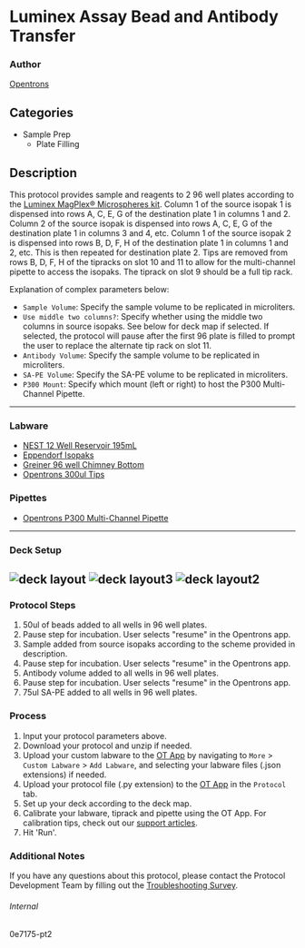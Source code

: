 # Luminex Assay Bead and Antibody Transfer

### Author
[Opentrons](https://opentrons.com/)

## Categories
* Sample Prep
	* Plate Filling

## Description
This protocol provides sample and reagents to 2 96 well plates according to the [Luminex MagPlex® Microspheres kit](https://www.luminexcorp.com/magplex-microspheres/#overview). Column 1 of the source isopak 1 is dispensed into rows A, C, E, G of the destination plate 1 in columns 1 and 2. Column 2 of the source isopak is dispensed into rows A, C, E, G of the destination plate 1 in columns 3 and 4, etc. Column 1 of the source isopak 2 is dispensed into rows B, D, F, H of the destination plate 1 in columns 1 and 2, etc. This is then repeated for destination plate 2. Tips are removed from rows B, D, F, H of the tipracks on slot 10 and 11 to allow for the multi-channel pipette to access the isopaks. The tiprack on slot 9 should be a full tip rack.


Explanation of complex parameters below:
* `Sample Volume`: Specify the sample volume to be replicated in microliters.
* `Use middle two columns?`: Specify whether using the middle two columns in source isopaks. See below for deck map if selected. If selected, the protocol will pause after the first 96 plate is filled to prompt the user to replace the alternate tip rack on slot 11.
* `Antibody Volume`: Specify the sample volume to be replicated in microliters.
* `SA-PE Volume`: Specify the SA-PE volume to be replicated in microliters.
* `P300 Mount`: Specify which mount (left or right) to host the P300 Multi-Channel Pipette.

---

### Labware
* [NEST 12 Well Reservoir 195mL](https://shop.opentrons.com/consumables/)
* [Eppendorf Isopaks](https://www.eppendorf.com/dk-en/eShop-Products/Temperature-Control-and-Mixing/Accessories/IsoTherm-System-p-3880001166)
* [Greiner 96 well Chimney Bottom](https://shop.gbo.com/en/row/products/bioscience/microplates/non-binding-microplates/96-well-non-binding-microplates/655906.html)
* [Opentrons 300ul Tips](https://shop.opentrons.com/universal-filter-tips/)

### Pipettes
* [Opentrons P300 Multi-Channel Pipette](https://opentrons.com/pipettes/)


---

### Deck Setup

![deck layout](https://opentrons-protocol-library-website.s3.amazonaws.com/custom-README-images/0e7175/Screen+Shot+2022-10-03+at+12.27.35+PM.png)
![deck layout3](https://opentrons-protocol-library-website.s3.amazonaws.com/custom-README-images/0e7175/Screen+Shot+2022-10-11+at+11.15.38+AM.png)
![deck layout2](https://opentrons-protocol-library-website.s3.amazonaws.com/custom-README-images/0e7175/Screen+Shot+2022-10-03+at+12.32.42+PM.png)
---

### Protocol Steps
1. 50ul of beads added to all wells in 96 well plates.
2. Pause step for incubation. User selects "resume" in the Opentrons app.
3. Sample added from source isopaks according to the scheme provided in description.
4. Pause step for incubation. User selects "resume" in the Opentrons app.
5. Antibody volume added to all wells in 96 well plates.
6. Pause step for incubation. User selects "resume" in the Opentrons app.
7. 75ul SA-PE added to all wells in 96 well plates.

### Process
1. Input your protocol parameters above.
2. Download your protocol and unzip if needed.
3. Upload your custom labware to the [OT App](https://opentrons.com/ot-app) by navigating to `More` > `Custom Labware` > `Add Labware`, and selecting your labware files (.json extensions) if needed.
4. Upload your protocol file (.py extension) to the [OT App](https://opentrons.com/ot-app) in the `Protocol` tab.
5. Set up your deck according to the deck map.
6. Calibrate your labware, tiprack and pipette using the OT App. For calibration tips, check out our [support articles](https://support.opentrons.com/en/collections/1559720-guide-for-getting-started-with-the-ot-2).
7. Hit 'Run'.

### Additional Notes
If you have any questions about this protocol, please contact the Protocol Development Team by filling out the [Troubleshooting Survey](https://protocol-troubleshooting.paperform.co/).

###### Internal
0e7175-pt2
